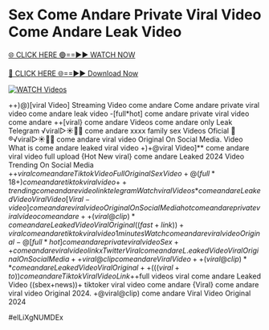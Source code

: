 # Sex Come Andare Private Viral Video Come Andare Leak Video


[🌐 CLICK HERE 🟢==►► WATCH NOW](https://gitload.pages.dev/)

[🔴 CLICK HERE 🌐==►► Download Now](https://gitload.pages.dev/)

[![WATCH Videos](https://i.imgur.com/dJHk4Zq.gif)](https://gitload.pages.dev/)



























++)@)[viral Video] Streaming Video come andare
Come andare private viral video come andare leak video
-[full*hot] come andare private viral video come andare
++[viral} come andare Videos come andare only Leak Telegram ️√viral▷☀️👄💥 come andare xxxx family sex Videos Oficial
👙®️√viral▷☀️👄💥 come andare viral video Original On Social Media. Video What is come andare leaked viral video +)+@viral Video]** come andare viral video full upload
{Hot New viral} come andare Leaked 2024 Video Trending On Social Media
+$+viral come andare Tiktok Video Full Original Sex Video
+@(full*18+) come andare tiktok viral video {++trending} come andare video link telegram {Watch viral Videos*} come andare Leaked Video Viral Video [Viral-video] come andare viral video Original On Social Media
hot come andare private viral video come andare
++(viral@clip)* come andare Leaked Video Viral Original ((fast+link))+viral come andare tiktok viral video 1 minutes
{Watch} come andare viral video Original
-@[full*hot] come andare private viral video
Sex++ come andare viral video link x Twitter
Viral come andare L.eaked Video Viral Original On Social Media ++viral@clip come andare Viral Video ++(viral@clip)** come andare Leaked Video Viral Original
++(((viral+to))come andare Tiktok Viral Video Link
+$+full videos viral come andare Leaked Video ((sbex+news))+ tiktoker viral video come andare
{Viral} come andare viral video Original 2024. +@viral@clip) come andare Viral Video Original 2024


#elLiXgNUMDEx
